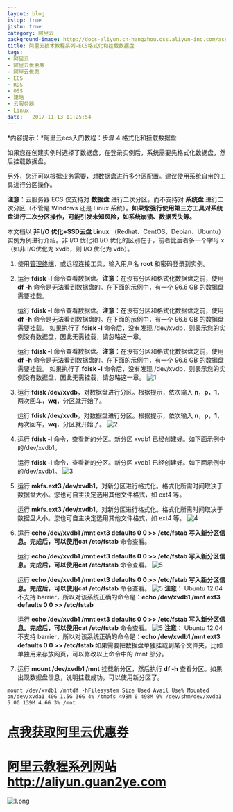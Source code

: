 ```yaml
---
layout: blog
istop: true
jishu: true
category: 阿里云
background-image: http://docs-aliyun.cn-hangzhou.oss.aliyun-inc.com/assets/attach/25426/cn_zh/1462846465113/1.jpg
title: 阿里云技术教程系列-ECS格式化和挂载数据盘
tags:
- 阿里云
- 阿里云优惠券
- 阿里云优惠
- ECS
- RDS
- OSS
- 建站
- 云服务器
- Linux
date:   2017-11-13 11:25:54
---
```


*内容提示：*阿里云ecs入门教程：步骤 4 格式化和挂载数据盘

如果您在创建实例时选择了数据盘，在登录实例后，系统需要先格式化数据盘，然后挂载数据盘。

另外，您还可以根据业务需要，对数据盘进行多分区配置。建议使用系统自带的工具进行分区操作。

**注意**：云服务器 ECS 仅支持对 **数据盘** 进行二次分区，而不支持对 **系统盘** 进行二次分区（不管是 Windows 还是 Linux 系统）。**如果您强行使用第三方工具对系统盘进行二次分区操作，可能引发未知风险，如系统崩溃、数据丢失等。**

本文档以 **非 I/O 优化+SSD云盘 Linux** （Redhat、CentOS、Debian、Ubuntu）实例为例进行介绍。非 I/O 优化和 I/O 优化的区别在于，前者比后者多一个字母 x （如非 I/O优化为 xvdb，则 I/O 优化为 vdb）。

1. 使用[管理终端](https://s.click.taobao.com/t?e=m%3D2%26s%3D7opLrrLkCQ0cQipKwQzePCperVdZeJviEViQ0P1Vf2kguMN8XjClAh8mFk2Td9KTiZg2RdazKPnzxEoJL0DKJsQtgEcfFH9gI0TZQz5jy68Rlnr1lUEaxxmIkXBqRClNTcEU%2BDykfuSM%2BhtH71aX6oH%2BnZs1ngPHjUFEF%2F7iXeZbmmsujxxDvKtl1cg%2FpmpUSE7fXizY2RSsaxk4Woq6QEWbo0ZyKcLixiXvDf8DaRs%3D)，或远程连接工具，输入用户名 **root** 和密码登录到实例。

2. 运行 **fdisk -l** 命令查看数据盘。**注意**：在没有分区和格式化数据盘之前，使用 **df -h** 命令是无法看到数据盘的。在下面的示例中，有一个 96.6 GB 的数据盘需要挂载。

   运行 **fdisk -l** 命令查看数据盘。**注意**：在没有分区和格式化数据盘之前，使用 **df -h** 命令是无法看到数据盘的。在下面的示例中，有一个 96.6 GB 的数据盘需要挂载。
   如果执行了 **fdisk -l** 命令后，没有发现 /dev/xvdb，则表示您的实例没有数据盘，因此无需挂载，请忽略这一章。

   运行 **fdisk -l** 命令查看数据盘。**注意**：在没有分区和格式化数据盘之前，使用 **df -h** 命令是无法看到数据盘的。在下面的示例中，有一个 96.6 GB 的数据盘需要挂载。
   如果执行了 **fdisk -l** 命令后，没有发现 /dev/xvdb，则表示您的实例没有数据盘，因此无需挂载，请忽略这一章。
   ![1](http://docs-aliyun.cn-hangzhou.oss.aliyun-inc.com/assets/attach/25426/cn_zh/1462846465113/1.jpg)

3. 运行 **fdisk /dev/xvdb**，对数据盘进行分区。根据提示，依次输入 **n**，**p**，**1**，两次回车，**wq**，分区就开始了。

   运行 **fdisk /dev/xvdb**，对数据盘进行分区。根据提示，依次输入 **n**，**p**，**1**，两次回车，**wq**，分区就开始了。
   ![2](http://docs-aliyun.cn-hangzhou.oss.aliyun-inc.com/assets/attach/25426/cn_zh/1462846584705/2.jpg)

4. 运行 **fdisk -l** 命令，查看新的分区。新分区 xvdb1 已经创建好。如下面示例中的/dev/xvdb1。

   运行 **fdisk -l** 命令，查看新的分区。新分区 xvdb1 已经创建好。如下面示例中的/dev/xvdb1。
   ![3](http://docs-aliyun.cn-hangzhou.oss.aliyun-inc.com/assets/attach/25426/cn_zh/1462846693542/3.jpg)

5. 运行 **mkfs.ext3 /dev/xvdb1**，对新分区进行格式化。格式化所需时间取决于数据盘大小。您也可自主决定选用其他文件格式，如 ext4 等。

   运行 **mkfs.ext3 /dev/xvdb1**，对新分区进行格式化。格式化所需时间取决于数据盘大小。您也可自主决定选用其他文件格式，如 ext4 等。
   ![4](http://docs-aliyun.cn-hangzhou.oss.aliyun-inc.com/assets/attach/25426/cn_zh/1462846760502/4.jpg)

6. 运行 **echo /dev/xvdb1 /mnt ext3 defaults 0 0 >> /etc/fstab **写入新分区信息。完成后，可以使用**cat /etc/fstab** 命令查看。

   运行 **echo /dev/xvdb1 /mnt ext3 defaults 0 0 >> /etc/fstab **写入新分区信息。完成后，可以使用**cat /etc/fstab** 命令查看。
   ![5](http://docs-aliyun.cn-hangzhou.oss.aliyun-inc.com/assets/attach/25426/cn_zh/1462846921932/5.jpg)

   运行 **echo /dev/xvdb1 /mnt ext3 defaults 0 0 >> /etc/fstab **写入新分区信息。完成后，可以使用**cat /etc/fstab** 命令查看。
   ![5](http://docs-aliyun.cn-hangzhou.oss.aliyun-inc.com/assets/attach/25426/cn_zh/1462846921932/5.jpg)
   **注意**： Ubuntu 12.04 不支持 barrier，所以对该系统正确的命令是：**echo /dev/xvdb1 /mnt ext3 defaults 0 0 >> /etc/fstab**

   运行 **echo /dev/xvdb1 /mnt ext3 defaults 0 0 >> /etc/fstab **写入新分区信息。完成后，可以使用**cat /etc/fstab** 命令查看。
   ![5](http://docs-aliyun.cn-hangzhou.oss.aliyun-inc.com/assets/attach/25426/cn_zh/1462846921932/5.jpg)
   **注意**： Ubuntu 12.04 不支持 barrier，所以对该系统正确的命令是：**echo /dev/xvdb1 /mnt ext3 defaults 0 0 >> /etc/fstab**
   如果需要把数据盘单独挂载到某个文件夹，比如单独用来存放网页，可以修改以上命令中的 /mnt 部分。

7. 运行 **mount /dev/xvdb1 /mnt** 挂载新分区，然后执行 **df -h** 查看分区。如果出现数据盘信息，说明挂载成功，可以使用新分区了。

`mount /dev/xvdb1 /mntdf -hFilesystem Size Used Avail Use% Mounted on/dev/xvda1 40G 1.5G 36G 4% /tmpfs 498M 0 498M 0% /dev/shm/dev/xvdb1 5.0G 139M 4.6G 3% /mnt`

# **[点我获取阿里云优惠券](https://promotion.aliyun.com/ntms/yunparter/invite.html?userCode=vf2b5zld)**


# **[阿里云教程系列网站http://aliyun.guan2ye.com](http://aliyun.guan2ye.com)**
![1.png](http://upload-images.jianshu.io/upload_images/2830896-5b23cf095c19945d.png?imageMogr2/auto-orient/strip%7CimageView2/2/w/1240)


